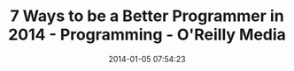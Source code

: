 ---
date: 2014-01-05 07:54:23
link:
  source: pocket
  source_url: https://getpocket.com
  text: 7 Ways to be a Better Programmer in 2014 - Programming - O'Reilly Media
  url: http://programming.oreilly.com/2014/01/7-ways-to-be-a-better-programmer-in-2014.html
slug: 7-ways-to-be-a-better-programmer-in-2014-programming-o-reilly-media
source: pocket
syndicated:
- type: twitter
  url: https://twitter.com/roytang/statuses/419738774164103168/
- type: facebook
  url: https://www.facebook.com/stephen.roy.tang/posts/10152707404763912
title: 7 Ways to be a Better Programmer in 2014 - Programming - O'Reilly Media
---